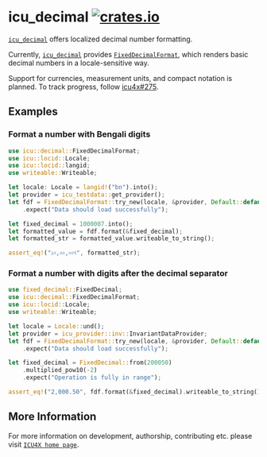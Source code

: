 # icu_decimal [![crates.io](https://img.shields.io/crates/v/icu_decimal)](https://crates.io/crates/icu_decimal)

[`icu_decimal`](crate) offers localized decimal number formatting.

Currently, [`icu_decimal`](crate) provides [`FixedDecimalFormat`], which renders basic decimal numbers
in a locale-sensitive way.

Support for currencies, measurement units, and compact notation is planned. To track progress,
follow [icu4x#275](https://github.com/unicode-org/icu4x/issues/275).

## Examples

### Format a number with Bengali digits

```rust
use icu::decimal::FixedDecimalFormat;
use icu::locid::Locale;
use icu::locid::langid;
use writeable::Writeable;

let locale: Locale = langid!("bn").into();
let provider = icu_testdata::get_provider();
let fdf = FixedDecimalFormat::try_new(locale, &provider, Default::default())
    .expect("Data should load successfully");

let fixed_decimal = 1000007.into();
let formatted_value = fdf.format(&fixed_decimal);
let formatted_str = formatted_value.writeable_to_string();

assert_eq!("১০,০০,০০৭", formatted_str);
```

### Format a number with digits after the decimal separator

```rust
use fixed_decimal::FixedDecimal;
use icu::decimal::FixedDecimalFormat;
use icu::locid::Locale;
use writeable::Writeable;

let locale = Locale::und();
let provider = icu_provider::inv::InvariantDataProvider;
let fdf = FixedDecimalFormat::try_new(locale, &provider, Default::default())
    .expect("Data should load successfully");

let fixed_decimal = FixedDecimal::from(200050)
    .multiplied_pow10(-2)
    .expect("Operation is fully in range");

assert_eq!("2,000.50", fdf.format(&fixed_decimal).writeable_to_string());
```

[`FixedDecimalFormat`]: FixedDecimalFormat

## More Information

For more information on development, authorship, contributing etc. please visit [`ICU4X home page`](https://github.com/unicode-org/icu4x).
